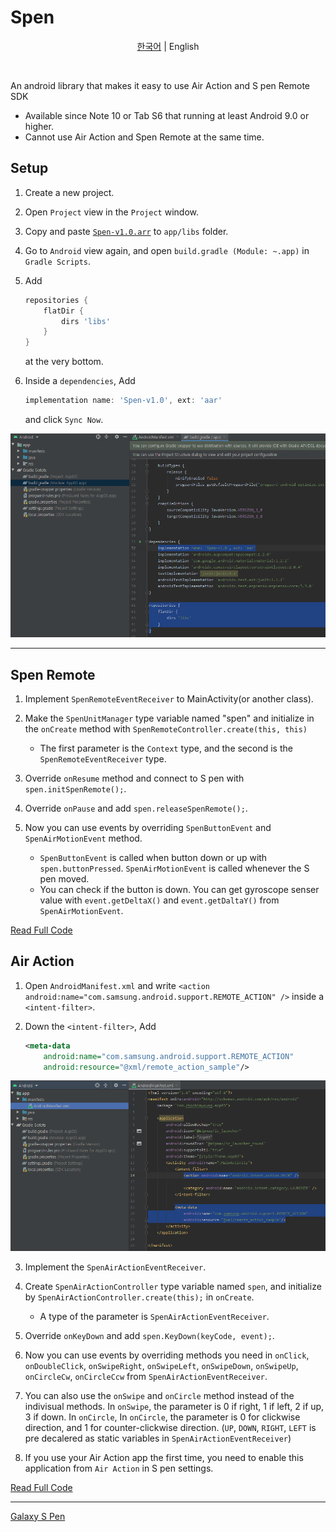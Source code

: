 Spen
====

<p align="center">
    <a href="README.md">한국어</a> |
    <span>English</span>
</p>

<br>

An android library that makes it easy to use Air Action and S pen Remote SDK

- Available since Note 10 or Tab S6 that running at least Android 9.0 or higher.
- Cannot use Air Action and Spen Remote at the same time.


Setup
--------

1. Create a new project.

2. Open `Project` view in the `Project` window.

3. Copy and paste [`Spen-v1.0.arr`](https://github.com/choshinyoung/Spen/releases/tag/v1.0) to `app/libs` folder.

4. Go to `Android` view again, and open `build.gradle (Module: ~.app)` in `Gradle Scripts`.

5. Add 
    ```gradle
    repositories {
        flatDir {
            dirs 'libs'
        }
    } 
    ``` 
    at the very bottom.

6. Inside a `dependencies`, Add
    ```gradle
    implementation name: 'Spen-v1.0', ext: 'aar'
    ```
    and click `Sync Now`.
 
![SpenRemote_build.gradle](imgs/SpenRemote_build.gradle.png)


***


Spen Remote
-----------

1. Implement `SpenRemoteEventReceiver` to MainActivity(or another class).

2. Make the `SpenUnitManager` type variable named "spen" and initialize in the `onCreate` method with ```SpenRemoteController.create(this, this)```
    - The first parameter is the `Context` type, and the second is the `SpenRemoteEventReceiver` type.

3. Override `onResume` method and connect to S pen with ```spen.initSpenRemote();```.

4. Override `onPause` and add ```spen.releaseSpenRemote();```.

5. Now you can use events by overriding `SpenButtonEvent` and `SpenAirMotionEvent` method.
    - `SpenButtonEvent` is called when button down or up with `spen.buttonPressed`. `SpenAirMotionEvent` is called whenever the S pen moved.
    - You can check if the button is down. You can get gyroscope senser value with ```event.getDeltaX()``` and ```event.getDaltaY()``` from `SpenAirMotionEvent`.

[Read Full Code](Examples/RemoteExample.java)


Air Action
----------

1. Open `AndroidManifest.xml` and write `<action android:name="com.samsung.android.support.REMOTE_ACTION" />` inside a `<intent-filter>`.

2. Down the `<intent-filter>`, Add
    ```xml
    <meta-data
        android:name="com.samsung.android.support.REMOTE_ACTION"
        android:resource="@xml/remote_action_sample"/>
    ``` 

![AirAction_AndroidManifest](imgs/AirAction_AndroidManifest.png)

3. Implement the `SpenAirActionEventReceiver`.

4. Create `SpenAirActionController` type variable named `spen`, and initialize by ```SpenAirActionController.create(this);``` in `onCreate`.
    - A type of the parameter is `SpenAirActionEventReceiver`.

5. Override `onKeyDown` and add ```spen.KeyDown(keyCode, event);```.

6. Now you can use events by overriding methods you need in `onClick`, `onDoubleClick`, `onSwipeRight`, `onSwipeLeft`, `onSwipeDown`, `onSwipeUp`, `onCircleCw`, `onCircleCcw` from `SpenAirActionEventReceiver`.

7. You can also use the `onSwipe` and `onCircle` method instead of the indivisual methods. In `onSwipe`, the parameter is 0 if right, 1 if left, 2 if up, 3 if down. In `onCircle`, In `onCircle`, the parameter is 0 for clickwise direction, and 1 for counter-clickwise direction. (`UP`, `DOWN`, `RIGHT`, `LEFT` is pre decalered as static variables in `SpenAirActionEventReceiver`)

8. If you use your Air Action app the first time, you need to enable this application from `Air Action` in S pen settings.

[Read Full Code](Examples/AirActionExample.java)

***

[Galaxy S Pen](https://developer.samsung.com/galaxy-spen-remote/)   

